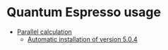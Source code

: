 # Quantum Espresso usage

* [Parallel calculation](#yambo-installation-on-stokes-supercluster-of-ucf)    
    * [Automatic installation of version 5.0.4](#automatic-installation-of-version-504)   


